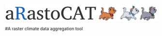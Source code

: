 ![](https://github.com/chrisschuerz/aRastoCAT/blob/master/figures/arastocat_logo.png)



#A raster climate data aggregation tool
